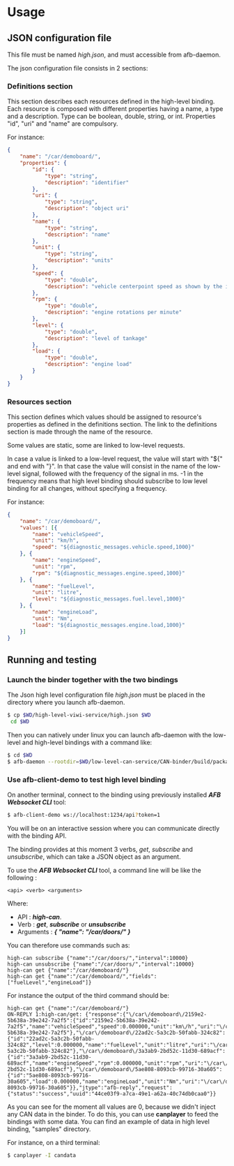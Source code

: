

# Usage

## JSON configuration file

This file must be named *high.json*, and must accessible from afb-daemon.


The json configuration file consists in 2 sections:

### Definitions section

This section describes each resources defined in the high-level binding. Each resource is composed with different properties having a name, a type and a description.
Type can be boolean, double, string, or int. Properties "id", "uri" and "name" are compulsory.

For instance:

```json
{
	"name": "/car/demoboard/",
	"properties": {
		"id": {
			"type": "string",
			"description": "identifier"
		},
		"uri": {
			"type": "string",
			"description": "object uri"
		},
		"name": {
			"type": "string",
			"description": "name"
		},
		"unit": {
			"type": "string",
			"description": "units"
		},
		"speed": {
			"type": "double",
			"description": "vehicle centerpoint speed as shown by the instrument cluster"
		},
		"rpm": {
			"type": "double",
			"description": "engine rotations per minute"
		},
		"level": {
			"type": "double",
			"description": "level of tankage"
		},
		"load": {
			"type": "double",
			"description": "engine load"
		}
	}
}
```

<!-- pagebreak -->

### Resources section

This section defines which values should be assigned to resource's properties as defined in the definitions section.
The link to the definitions section is made through the name of the resource.

Some values are static, some are linked to low-level requests.

In case a value is linked to a low-level request, the value will start with "${" and end with "}". In that case the value will consist in the name of the low-level signal, followed
with the frequency of the signal in ms. -1 in the frequency means that high level binding should subscribe to low level binding for all changes, without specifying a frequency.

For instance:
```json
{
	"name": "/car/demoboard/",
	"values": [{
		"name": "vehicleSpeed",
		"unit": "km/h",
		"speed": "${diagnostic_messages.vehicle.speed,1000}"
	}, {
		"name": "engineSpeed",
		"unit": "rpm",
		"rpm": "${diagnostic_messages.engine.speed,1000}"
	}, {
		"name": "fuelLevel",
		"unit": "litre",
		"level": "${diagnostic_messages.fuel.level,1000}"
	}, {
		"name": "engineLoad",
		"unit": "Nm",
		"load": "${diagnostic_messages.engine.load,1000}"
	}]
}
```

<!-- pagebreak -->

## Running and testing

### Launch the binder together with the two bindings

The Json high level configuration file *high.json* must be placed in the directory where you launch afb-daemon.

```bash
$ cp $WD/high-level-viwi-service/high.json $WD
 cd $WD
```

Then you can natively under linux you can launch afb-daemon with the low-level and high-level bindings with a command like:

```bash
$ cd $WD
$ afb-daemon --rootdir=$WD/low-level-can-service/CAN-binder/build/package --binding=$WD/low-level-can-service/CAN-binder/build/package/lib/afb-low-can.so --binding=$WD/high-level-viwi-service/build/package/lib/afb-high-can.so --port=1234 --tracereq=common --token=1 --verbose
```

### Use afb-client-demo to test high level binding

On another terminal, connect to the binding using previously installed _**AFB Websocket CLI**_ tool:

```bash
$ afb-client-demo ws://localhost:1234/api?token=1
```

You will be on an interactive session where you can communicate directly with the binding API.

The binding provides at this moment 3 verbs, _get_, _subscribe_ and _unsubscribe_, which can take a JSON object as an argument.


To use the _**AFB Websocket CLI**_ tool, a command line will be like the following :

```
<api> <verb> <arguments>
```

Where:

* API : _**high-can**_.
* Verb : _**get**_, _**subscribe**_ or _**unsubscribe**_
* Arguments : _**{ "name": "/car/doors/" }**_

You can therefore use commands such as:

```
high-can subscribe {"name":"/car/doors/","interval":10000}
high-can unsubscribe {"name":"/car/doors/","interval":10000}
high-can get {"name":"/car/demoboard/"}
high-can get {"name":"/car/demoboard/","fields":["fuelLevel","engineLoad"]}
```

For instance the output of the third command should be:

```
high-can get {"name":"/car/demoboard/"}
ON-REPLY 1:high-can/get: {"response":{"\/car\/demoboard\/2159e2-5b638a-39e242-7a2f5":{"id":"2159e2-5b638a-39e242-7a2f5","name":"vehicleSpeed","speed":0.000000,"unit":"km\/h","uri":"\/car\/demoboard\/2159e2-5b638a-39e242-7a2f5"},"\/car\/demoboard\/22ad2c-5a3c2b-50fabb-324c82":{"id":"22ad2c-5a3c2b-50fabb-324c82","level":0.000000,"name":"fuelLevel","unit":"litre","uri":"\/car\/demoboard\/22ad2c-5a3c2b-50fabb-324c82"},"\/car\/demoboard\/3a3ab9-2bd52c-11d30-689acf":{"id":"3a3ab9-2bd52c-11d30-689acf","name":"engineSpeed","rpm":0.000000,"unit":"rpm","uri":"\/car\/demoboard\/3a3ab9-2bd52c-11d30-689acf"},"\/car\/demoboard\/5ae808-8093cb-99716-30a605":{"id":"5ae808-8093cb-99716-30a605","load":0.000000,"name":"engineLoad","unit":"Nm","uri":"\/car\/demoboard\/5ae808-8093cb-99716-30a605"}},"jtype":"afb-reply","request":{"status":"success","uuid":"44ce03f9-a7ca-49e1-a62a-40c74db0caa0"}}
```

As you can see for the moment all values are 0, because we didn't inject any CAN data in the binder. To do this, you can use **canplayer** to feed the bindings with some data.
You can find an example of data in high level binding, "samples" directory.

For instance, on a third terminal:

```bash
$ canplayer -I candata
```

